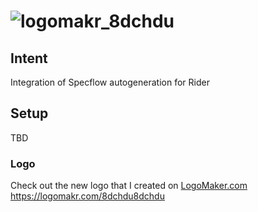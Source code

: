 # ![logomakr_8dchdu](https://user-images.githubusercontent.com/3071208/29508416-bf674688-8654-11e7-8c90-5472529cd9aa.png)

## Intent

Integration of Specflow autogeneration for Rider

## Setup

TBD

### Logo

 Check out the new logo that I created on <a href="http://logomakr.com" title="Logo Maker">LogoMaker.com</a> https://logomakr.com/8dchdu8dchdu
